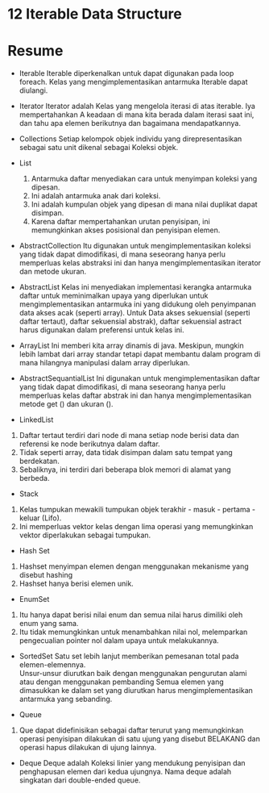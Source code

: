 # 12 Iterable Data Structure
# Resume

- Iterable
  Iterable diperkenalkan untuk dapat digunakan pada loop foreach. Kelas yang mengimplementasikan antarmuka Iterable dapat diulangi.
  
- Iterator
  Iterator adalah Kelas yang mengelola iterasi di atas iterable. Iya mempertahankan A keadaan di mana kita berada dalam iterasi saat ini, dan tahu apa elemen berikutnya dan bagaimana mendapatkannya.
  
- Collections
Setiap kelompok objek individu yang direpresentasikan sebagai satu unit dikenal sebagai Koleksi objek. 

- List 
  1. Antarmuka daftar menyediakan cara untuk menyimpan koleksi yang dipesan.
  2. Ini adalah antarmuka anak dari koleksi.
  3. Ini adalah kumpulan objek yang dipesan di mana nilai duplikat dapat disimpan.
  4. Karena daftar mempertahankan urutan penyisipan, ini memungkinkan akses posisional dan penyisipan elemen.

- AbstractCollection
  Itu digunakan untuk mengimplementasikan koleksi yang tidak dapat dimodifikasi, di mana seseorang hanya perlu memperluas kelas abstraksi ini dan hanya mengimplementasikan iterator dan metode ukuran.

- AbstractList
  Kelas ini menyediakan implementasi kerangka antarmuka daftar untuk meminimalkan upaya yang diperlukan untuk mengimplementasikan antarmuka ini yang didukung oleh penyimpanan data akses acak (seperti array). Untuk Data akses sekuensial (seperti daftar tertaut), daftar sekuensial abstrak), daftar sekuensial astract harus digunakan dalam preferensi untuk kelas ini.

- ArrayList
 Ini memberi kita array dinamis di java. Meskipun, mungkin lebih lambat dari array standar tetapi dapat membantu dalam program di mana hilangnya manipulasi dalam array diperlukan. 

- AbstractSequantialList
   Ini digunakan untuk mengimplementasikan daftar yang tidak dapat dimodifikasi, di mana seseorang hanya perlu memperluas kelas daftar abstrak ini dan hanya mengimplementasikan metode get () dan ukuran ().   

- LinkedList
 1. Daftar tertaut terdiri dari node di mana setiap node berisi data dan referensi ke node berikutnya dalam daftar.
 2. Tidak seperti array, data tidak disimpan dalam satu tempat yang berdekatan.
 3. Sebaliknya, ini terdiri dari beberapa blok memori di alamat yang berbeda.

- Stack
1. Kelas tumpukan mewakili tumpukan objek terakhir - masuk - pertama - keluar (Lifo).
2. Ini memperluas vektor kelas dengan lima operasi yang memungkinkan vektor diperlakukan sebagai tumpukan. 

- Hash Set
1. Hashset menyimpan elemen dengan menggunakan mekanisme yang disebut hashing
2. Hashset hanya berisi elemen unik.

- EnumSet
1. Itu hanya dapat berisi nilai enum dan semua nilai harus dimiliki oleh enum yang sama.
2. Itu tidak memungkinkan untuk menambahkan nilai nol, melemparkan pengecualian pointer nol dalam upaya untuk melakukannya.


- SortedSet
Satu set lebih lanjut memberikan pemesanan total pada elemen-elemennya.  
Unsur-unsur diurutkan baik dengan menggunakan pengurutan alami atau dengan menggunakan pembanding Semua elemen yang dimasukkan ke dalam set yang diurutkan harus mengimplementasikan antarmuka yang sebanding.

- Queue
1. Que dapat didefinisikan sebagai daftar terurut yang memungkinkan operasi penyisipan dilakukan di satu ujung yang disebut BELAKANG dan operasi hapus dilakukan di ujung lainnya.


- Deque 
Deque adalah Koleksi linier yang mendukung penyisipan dan penghapusan elemen dari kedua ujungnya. Nama deque adalah singkatan dari double-ended queue.
